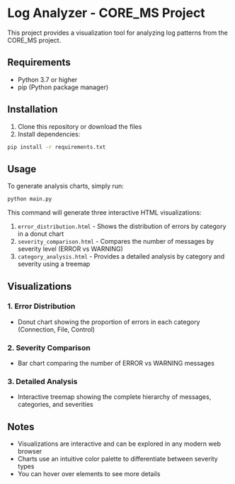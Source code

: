 # Log Analyzer - CORE_MS Project

This project provides a visualization tool for analyzing log patterns from the CORE_MS project.

## Requirements

- Python 3.7 or higher
- pip (Python package manager)

## Installation

1. Clone this repository or download the files
2. Install dependencies:

```bash
pip install -r requirements.txt
```

## Usage

To generate analysis charts, simply run:

```bash
python main.py
```

This command will generate three interactive HTML visualizations:

1. `error_distribution.html` - Shows the distribution of errors by category in a donut chart
2. `severity_comparison.html` - Compares the number of messages by severity level (ERROR vs WARNING)
3. `category_analysis.html` - Provides a detailed analysis by category and severity using a treemap

## Visualizations

### 1. Error Distribution
- Donut chart showing the proportion of errors in each category (Connection, File, Control)

### 2. Severity Comparison
- Bar chart comparing the number of ERROR vs WARNING messages

### 3. Detailed Analysis
- Interactive treemap showing the complete hierarchy of messages, categories, and severities

## Notes
- Visualizations are interactive and can be explored in any modern web browser
- Charts use an intuitive color palette to differentiate between severity types
- You can hover over elements to see more details 